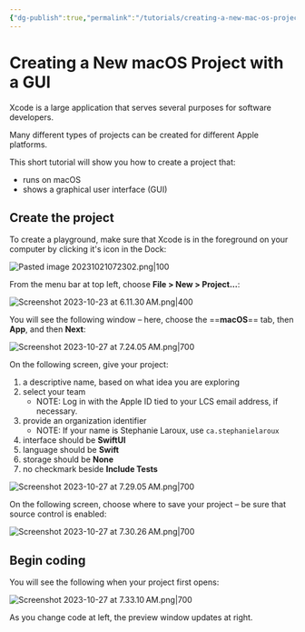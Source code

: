 ```yaml
---
{"dg-publish":true,"permalink":"/tutorials/creating-a-new-mac-os-project-with-a-gui/","dgHomeLink":true,"dgShowToc":true}
---
```


# Creating a New macOS Project with a GUI

Xcode is a large application that serves several purposes for software developers.

Many different types of projects can be created for different Apple platforms.

This short tutorial will show you how to create a project that:

- runs on macOS
- shows a graphical user interface (GUI)
## Create the project

To create a playground, make sure that Xcode is in the foreground on your computer by clicking it's icon in the Dock:

![Pasted image 20231021072302.png|100](/img/user/Media/Pasted%20image%2020231021072302.png)

From the menu bar at top left, choose **File > New > Project...**:

![Screenshot 2023-10-23 at 6.11.30 AM.png|400](/img/user/Media/Screenshot%202023-10-23%20at%206.11.30%E2%80%AFAM.png)

You will see the following window – here, choose the ==**macOS**== tab, then **App**, and then **Next**:

![Screenshot 2023-10-27 at 7.24.05 AM.png|700](/img/user/Media/Screenshot%202023-10-27%20at%207.24.05%E2%80%AFAM.png)

On the following screen, give your project:

1. a descriptive name, based on what idea you are exploring
2. select your team
	- NOTE: Log in with the Apple ID tied to your LCS email address, if necessary.
3. provide an organization identifier
	- NOTE: If your name is Stephanie Laroux, use `ca.stephanielaroux`
4. interface should be **SwiftUI**
5. language should be **Swift**
6. storage should be **None**
7. no checkmark beside **Include Tests**

![Screenshot 2023-10-27 at 7.29.05 AM.png|700](/img/user/Media/Screenshot%202023-10-27%20at%207.29.05%E2%80%AFAM.png)

On the following screen, choose where to save your project – be sure that source control is enabled:

![Screenshot 2023-10-27 at 7.30.26 AM.png|700](/img/user/Media/Screenshot%202023-10-27%20at%207.30.26%E2%80%AFAM.png)
## Begin coding

You will see the following when your project first opens:

![Screenshot 2023-10-27 at 7.33.10 AM.png|700](/img/user/Media/Screenshot%202023-10-27%20at%207.33.10%E2%80%AFAM.png)

As you change code at left, the preview window updates at right.